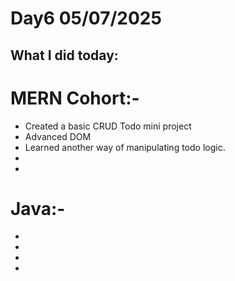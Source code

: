 # Day6 05/07/2025

## What I did today:

# MERN Cohort:-
- Created a basic CRUD Todo mini project 
- Advanced DOM 
- Learned another way of manipulating todo logic.
-
-

# Java:-
-
-
-
-



